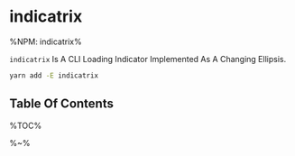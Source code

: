 # indicatrix

%NPM: indicatrix%

`indicatrix` Is A CLI Loading Indicator Implemented As A Changing Ellipsis.

```sh
yarn add -E indicatrix
```

## Table Of Contents

%TOC%

%~%